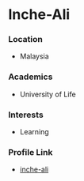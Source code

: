 # Inche-Ali

### Location

- Malaysia

### Academics

- University of Life

### Interests

- Learning

### Profile Link

- [inche-ali](https://github.com/inche-ali)
